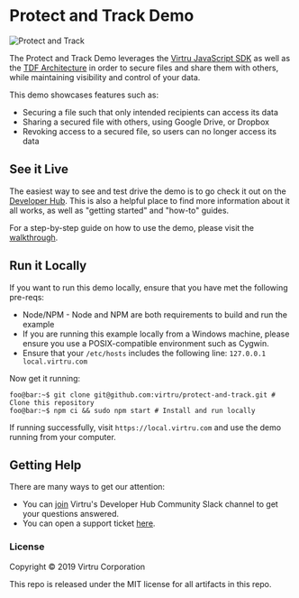 # Protect and Track Demo

![Protect and Track](https://files.readme.io/b99c6e4-protect-share-5.png)

The Protect and Track Demo leverages the [Virtru JavaScript SDK](https://docs.developer.virtru.com/js/latest/index.html) as well as the [TDF Architecture](https://developer.virtru.com/docs/tdf-overview) in order to secure files and share them with others, while maintaining visibility and control of your data.

This demo showcases features such as:

- Securing a file such that only intended recipients can access its data
- Sharing a secured file with others, using Google Drive, or Dropbox
- Revoking access to a secured file, so users can no longer access its data

## See it Live

The easiest way to see and test drive the demo is to go check it out on the [Developer Hub](https://demos.developer.virtru.com/protect/). This is also a helpful place to find more information about it all works, as well as "getting started" and "how-to" guides.

For a step-by-step guide on how to use the demo, please visit the [walkthrough](https://developer.virtru.com/docs/protect).

## Run it Locally

If you want to run this demo locally, ensure that you have met the following pre-reqs:

- Node/NPM - Node and NPM are both requirements to build and run the example
- If you are running this example locally from a Windows machine, please ensure you use a POSIX-compatible environment such as Cygwin.
- Ensure that your `/etc/hosts` includes the following line: `127.0.0.1 local.virtru.com`

Now get it running:

```console
foo@bar:~$ git clone git@github.com:virtru/protect-and-track.git # Clone this repository
foo@bar:~$ npm ci && sudo npm start # Install and run locally
```

If running successfully, visit `https://local.virtru.com` and use the demo running from your computer.

## Getting Help

There are many ways to get our attention:

- You can [join](https://docs.google.com/forms/d/e/1FAIpQLSfCx5tSl9hGQSZ-H-ZIzNw6uWIPN3_HSpMtYssKQ9jytj9yQQ/viewform) Virtru's Developer Hub Community Slack channel to get your questions answered.
- You can open a support ticket [here](https://support.virtru.com/hc/en-us/requests/new?ticket_form_id=360001419954).

### License

Copyright © 2019 Virtru Corporation

This repo is released under the MIT license for all artifacts in this repo.
